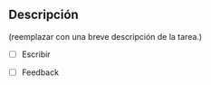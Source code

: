 ## Descripción

(reemplazar con una breve descripción de la tarea.)


* [ ] Escribir
* [ ] Feedback

